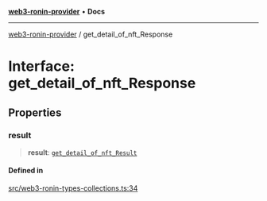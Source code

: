 [**web3-ronin-provider**](../README.md) • **Docs**

***

[web3-ronin-provider](../globals.md) / get\_detail\_of\_nft\_Response

# Interface: get\_detail\_of\_nft\_Response

## Properties

### result

> **result**: [`get_detail_of_nft_Result`](get_detail_of_nft_Result.md)

#### Defined in

[src/web3-ronin-types-collections.ts:34](https://github.com/chuacw/web3-ronin-provider/blob/39237bbe6c8b49680e9636774ca2ccc3dfa139fe/src/web3-ronin-types-collections.ts#L34)
